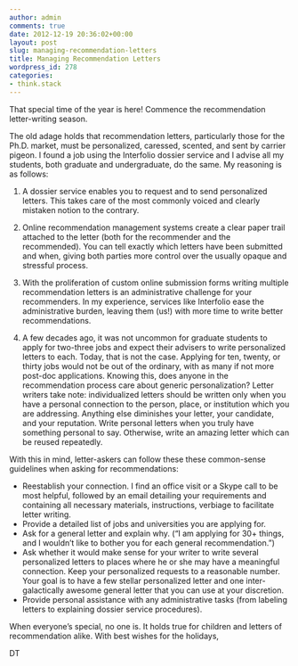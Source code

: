 ```yaml
---
author: admin
comments: true
date: 2012-12-19 20:36:02+00:00
layout: post
slug: managing-recommendation-letters
title: Managing Recommendation Letters
wordpress_id: 278
categories:
- think.stack
---
```


That special time of the year is here! Commence the recommendation letter-writing season.

The old adage holds that recommendation letters, particularly those for the Ph.D. market, must be personalized, caressed, scented, and sent by carrier pigeon. I found a job using the Interfolio dossier service and I advise all my students, both graduate and undergraduate, do the same. My reasoning is as follows:

1. A dossier service enables you to request and to send personalized letters. This takes care of the most commonly voiced and clearly mistaken notion to the contrary.

2. Online recommendation management systems create a clear paper trail attached to the letter (both for the recommender and the recommended). You can tell exactly which letters have been submitted and when, giving both parties more control over the usually opaque and stressful process.

3. With the proliferation of custom online submission forms writing multiple recommendation letters is an administrative challenge for your recommenders. In my experience, services like Interfolio ease the administrative burden, leaving them (us!) with more time to write better recommendations.

4. A few decades ago, it was not uncommon for graduate students to apply for two-three jobs and expect their advisers to write personalized letters to each. Today, that is not the case. Applying for ten, twenty, or thirty jobs would not be out of the ordinary, with as many if not more post-doc applications. Knowing this, does anyone in the recommendation process care about generic personalization? Letter writers take note: individualized letters should be written only when you have a personal connection to the person, place, or institution which you are addressing. Anything else diminishes your letter, your candidate, and your reputation. Write personal letters when you truly have something personal to say. Otherwise, write an amazing letter which can be reused repeatedly.

With this in mind, letter-askers can follow these these common-sense guidelines when asking for recommendations:

- Reestablish your connection. I find an office visit or a Skype call to be most helpful, followed by an email detailing your requirements and containing all necessary materials, instructions, verbiage to facilitate letter writing.
- Provide a detailed list of jobs and universities you are applying for.
- Ask for a general letter and explain why. (“I am applying for 30+ things, and I wouldn’t like to bother you for each general recommendation.”)
- Ask whether it would make sense for your writer to write several personalized letters to places where he or she may have a meaningful connection. Keep your personalized requests to a reasonable number. Your goal is to have a few stellar personalized letter and one inter-galactically awesome general letter that you can use at your discretion.
- Provide personal assistance with any administrative tasks (from labeling letters to explaining dossier service procedures).

When everyone’s special, no one is. It holds true for children and letters of recommendation alike. With best wishes for the holidays,

DT
